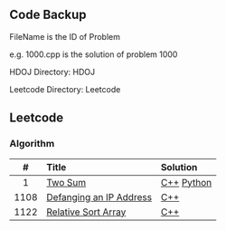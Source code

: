 ## Code Backup

FileName is the ID of Problem

e.g. 1000.cpp is the solution of problem 1000

HDOJ Directory: HDOJ

Leetcode Directory: Leetcode

## Leetcode

### Algorithm

| # | Title | Solution |
|:-:| :---- | :------- |
| 1 |<a href=https://leetcode.com/problems/two-sum target="_blank">Two Sum</a>|[C++](./Leetcode/1.cpp) [Python](./Leetcode/1.py)
|1108|[Defanging an IP Address](https://leetcode.com/problems/defanging-an-ip-address)|[C++](./Leetcode/1108.cpp)
|1122|[Relative Sort Array](https://leetcode.com/problems/relative-sort-array/)|[C++](./Leetcode/1122.cpp)

